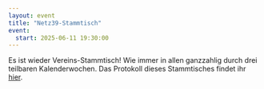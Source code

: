 ```yaml
---
layout: event
title: "Netz39-Stammtisch"
event:
  start: 2025-06-11 19:30:00
---
```


Es ist wieder Vereins-Stammtisch! Wie immer in allen ganzzahlig durch drei teilbaren Kalenderwochen. Das Protokoll dieses Stammtisches findet ihr [hier](https://wiki.netz39.de/stammtisch:2025:2025-06-11).

